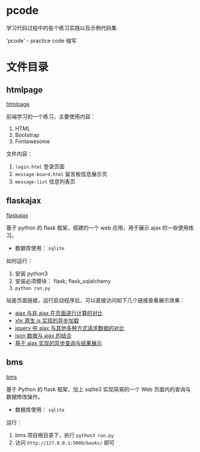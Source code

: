 # pcode

学习代码过程中的各个练习实践以及示例代码集

'pcode' - practice code 缩写

# 文件目录

## htmlpage

[htmlpage](htmlpage/)

前端学习的一个练习，主要使用内容：

1. HTML
2. Bootstrap
3. Fontawesome

文件内容：

1. `login.html` 登录页面
2. `message-board.html` 留言板信息展示页
3. `message-list` 信息列表页

## flaskajax

[flaskajax](flaskajax/)

基于 python 的 flask 框架，搭建的一个 web 应用，用于展示 ajax 的一些使用练习。

- 数据库使用： `sqlite`

如何运行：

1. 安装 python3
2. 安装必须模块： flask; flask_sqlalchemy
3. `python run.py`

站是页面链接，运行启动程序后，可以直接访问如下几个链接查看展示效果：

- [ajax 与非 ajax 在页面进行计算的对比](http://127.0.0.1:5000/calc/)
- [xhr 原生 js 实现的异步加载](http://127.0.0.1:5000/xhr/)
- [jquery 中 ajax 与其他多种方式请求数据的对比](http://127.0.0.1:5000/ajax-basic/)
- [json 数据与 ajax 的结合](http://127.0.0.1:5000/json/)
- [基于 ajax 实现的异步查询与结果展示](http://127.0.0.1:5000/ajax-query/)

## bms

[bms](bms/)

基于 Python 的 flask 框架，加上 sqlite3 实现简易的一个 Web 页面内的查询与数据修改操作。

- 数据库使用： `sqlite`

运行：

1. bms 项目根目录下，执行 `python3 run.py`
2. 访问 `http://127.0.0.1:5000/books/` 即可

